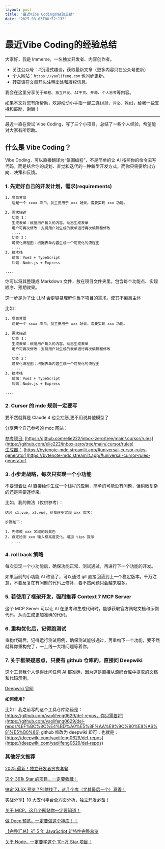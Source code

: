 ```yaml
---
layout: post
title: '最近Vibe Coding的经验总结'
date: "2025-08-03T00:52:13Z"
---
```

最近Vibe Coding的经验总结
==================

大家好，我是 Immerse，一名独立开发者、内容创作者。

*   关注公众号：#沉浸式趣谈，获取最新文章（更多内容只在公众号更新）
*   个人网站：`https://yaolifeng.com` 也同步更新。
*   转载请在文章开头注明出处和版权信息。

我会在这里分享关于`编程`、`独立开发`、`AI干货`、`开源`、`个人思考`等内容。

如果本文对您有所帮助，欢迎动动小手指一键三连(`点赞`、`评论`、`转发`)，给我一些支持和鼓励，谢谢！

* * *

最近一直在尝试 Vibe Coding，写了三个小项目，总结了一些个人经验，希望能对大家有所帮助。

**什么是 Vibe Coding？**
--------------------

Vibe Coding，可以直接翻译为“氛围编程”，不是简单的让 AI 按照你的命令去写代码，而是结合你的规划、直觉和迭代的一种新型开发方式。而你只需要给出方向、决策和反馈。

### 1\. 先定好自己的开发计划，需求(requirements)

    1. 项目背景
       这是一个 xxxx 项目，我主要用于 xxx 场景，需要实现 xxx 功能。
    
    2. 需求描述
       功能 1：
       生成表单：根据用户输入的内容，动态生成表单
       用户可再次修改：支持用户对生成的表单进行再次编辑和修改
       ....
       功能 2：
       可视化流程图：根据表单内容生成一个可视化的流程图
       ....
    3. 技术栈
       前端：Vue3 + TypeScript
       后端：Node.js + Express
    
    ....
    

你可以将其整理成 Markdown 文件，放在项目文件夹里。包含每个功能点、实现顺序、预期效果。

这一步是为了让 LLM 会更容易理解你当下项目的需求。使其不偏离主体

比如：

    1. 项目背景
       这是一个 xxxx 项目，我主要用于 xxx 场景，需要实现 xxx 功能。
    
    2. 需求描述
       功能 1：
       生成表单：根据用户输入的内容，动态生成表单
       用户可再次修改：支持用户对生成的表单进行再次编辑和修改
       ....
       功能 2：
       可视化流程图：根据表单内容生成一个可视化的流程图
       ....
    3. 技术栈
       前端：Vue3 + TypeScript
       后端：Node.js + Express
    
    ....
    

### 2\. Cursor 的 mdc 规则一定要写

要不然就算是 Claude 4 也会抽筋,更不用说其他模型了

分享两个自己参考的 mdc 网站：

[参考项目:](https://github.com/elie222/inbox-zero/tree/main/.cursor/rules) [https://github.com/elie222/inbox-zero/tree/main/.cursor/rules](https://github.com/elie222/inbox-zero/tree/main/.cursor/rules)  
[生成器：](https://bytenote-mdc.streamlit.app/#universal-cursor-rules-generator) [https://bytenote-mdc.streamlit.app/#universal-cursor-rules-generator](https://bytenote-mdc.streamlit.app/#universal-cursor-rules-generator)

### 3\. 小步走战略，每次只实现一个小功能

不要想着让 AI 直接给你生成一个线程的应用，简单的可能没有问题，但稍微复杂的还是需要逐步来。

比如，我的做法（仅供参考）：

    结合 x1.vue, x2.vue, 给我逐步实现 xxx 需求：
    
    步骤如下：
    
    1. 先修改 xxx 区域的背景色
    2. 自定检测 xxx 输入框高度变化，增加 tips 提示
       ....
    

### 4\. roll back 策略

每次实现一个小功能后，确保功能正常、测试通过，再进行下一个功能的开发。

如果当前的小功能 AI 改错了，可以通过 git 直接回滚到上一个稳定版本。千万注意，不要反复在有问题的代码上修补，要不然问题只会越来越多。

### 5\. 若使用了框架开发，强烈推荐 Context 7 MCP Server

这个 MCP Server 可以让 AI 在思考和生成代码时，能够获取官方网站文档和示例代码，从而生成更加准确的代码。

### 6\. 重构优化后，记得跑测试

重构代码后，记得运行测试用例，确保测试能够通过，再重构下一个功能，要不然就算你重构完了，一上线一大堆问题等着你。

### 7\. 关于框架疑惑点，只要有 github 仓库的，直接问 Deepwiki

这个工具我个人觉得比问任何 AI 都准确，因为这是直接从源码仓库中提取的文档和代码示例。

[Deepwiki 官网](https://deepwiki.com/)

**如何使用?**

比如：我之前写的这个工具仓库路径是：[https://github.com/yaolifeng0629/del-repos，你只需要将](https://github.com/yaolifeng0629/del-repos%EF%BC%8C%E4%BD%A0%E5%8F%AA%E9%9C%80%E8%A6%81%E5%B0%86) github 修改为 deepwiki 即可：也就是：[https://deepwiki.com/yaolifeng0629/del-repos](https://deepwiki.com/yaolifeng0629/del-repos)

### 其他好文推荐

[2025 最新！独立开发者穷鬼套餐](https://mp.weixin.qq.com/s/uqxi-r9y_SkP0mGLybsp8w)

[这个 361k Star 的项目，一定要收藏！](https://mp.weixin.qq.com/s/lUqojQDTOmrxqYIle21cYw)

[搞定 XLSX 预览？别瞎找了，这几个库（尤其最后一个）真香！](https://mp.weixin.qq.com/s/6GdfVnmu30Ki1XeadzuuRg)

[实战分享】10 大支付平台全方面分析，独立开发必备！](https://mp.weixin.qq.com/s/Nf1K_8KHLJH_aegL74NXFA)

[关于 MCP，这几个网站你一定要知道！](https://mp.weixin.qq.com/s/pR76UwvsJQyRE__LVx6Whg)

[做 Docx 预览，一定要做这个神库！！](https://mp.weixin.qq.com/s/gwTbX3hM_GPdDVg3W1ftAQ)

[【完整汇总】近 5 年 JavaScript 新特性完整总览](https://mp.weixin.qq.com/s/f5pIdyY8grx9t6qYxMgR1w)

[关于 Node，一定要学这个 10+万 Star 项目！](https://mp.weixin.qq.com/s/RGFQbqzmrY1NVkdUsQcMBw)